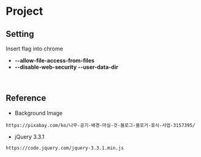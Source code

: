 # Project  
## Setting  
Insert flag into chrome  
- **--allow-file-access-from-files**  
- **--disable-web-security --user-data-dir**   

<br>

## Reference  

- Background Image  
```
https://pixabay.com/ko/나무-공기-배경-마실-것-블로그-블로거-휴식-사업-3157395/
```
- jQuery 3.3.1  
```
https://code.jquery.com/jquery-3.3.1.min.js
```